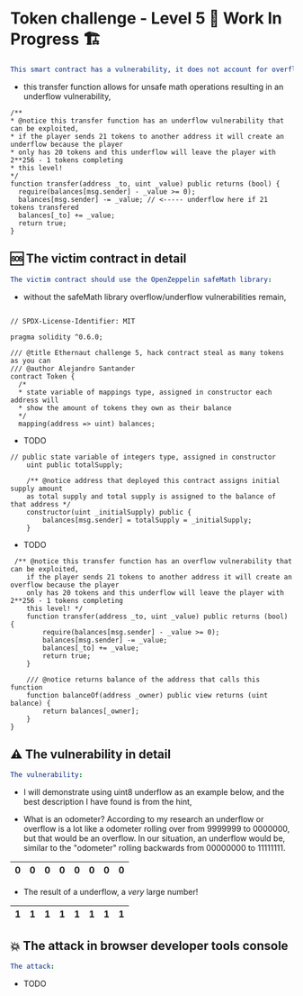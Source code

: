 # Token challenge - Level 5  🚧 Work In Progress 🏗

```yml
This smart contract has a vulnerability, it does not account for overflow or underflow leaving it vulnerable because:
```

- this transfer function allows for unsafe math operations resulting in an underflow vulnerability,

```Solidity
/** 
* @notice this transfer function has an underflow vulnerability that can be exploited, 
* if the player sends 21 tokens to another address it will create an underflow because the player
* only has 20 tokens and this underflow will leave the player with 2**256 - 1 tokens completing 
* this level! 
*/
function transfer(address _to, uint _value) public returns (bool) {
  require(balances[msg.sender] - _value >= 0);
  balances[msg.sender] -= _value; // <----- underflow here if 21 tokens transfered
  balances[_to] += _value;
  return true;
}
```

## 🆘 The victim contract in detail

```yml
The victim contract should use the OpenZeppelin safeMath library:
```
- without the safeMath library overflow/underflow vulnerabilities remain, 

```Solidity

// SPDX-License-Identifier: MIT

pragma solidity ^0.6.0;

/// @title Ethernaut challenge 5, hack contract steal as many tokens as you can 
/// @author Alejandro Santander
contract Token {
  /* 
  * state variable of mappings type, assigned in constructor each address will
  * show the amount of tokens they own as their balance 
  */
  mapping(address => uint) balances;
```

- TODO

```Solidity
// public state variable of integers type, assigned in constructor
    uint public totalSupply;

    /** @notice address that deployed this contract assigns initial supply amount
    as total supply and total supply is assigned to the balance of that address */
    constructor(uint _initialSupply) public {
        balances[msg.sender] = totalSupply = _initialSupply;
    }
 ```
 
 - TODO

```Solidity
 /** @notice this transfer function has an overflow vulnerability that can be exploited, 
    if the player sends 21 tokens to another address it will create an overflow because the player
    only has 20 tokens and this underflow will leave the player with 2**256 - 1 tokens completing 
    this level! */
    function transfer(address _to, uint _value) public returns (bool) {
        require(balances[msg.sender] - _value >= 0);
        balances[msg.sender] -= _value;
        balances[_to] += _value;
        return true;
    }

    /// @notice returns balance of the address that calls this function
    function balanceOf(address _owner) public view returns (uint balance) {
        return balances[_owner];
    }
}
```
## ⚠️ The vulnerability in detail

```yml
The vulnerability:
```

- I will demonstrate using uint8 underflow as an example below, and the best description I have found is from the hint,

- What is an odometer? According to my research an underflow or overflow is a lot like a odometer rolling over from 9999999 to 0000000, but that would be an overflow. In our situation, an underflow would be, similar to the "odometer" rolling backwards from 00000000 to 11111111.

| 0 | 0 | 0 | 0| 0| 0 | 0 | 0 |
| :--: | :--: | :--: | :--: | :--: | :--: | :--: | :--: |


- The result of a underflow, a *very* large number!

| 1 | 1 | 1 | 1 | 1 | 1 | 1 | 1 |
| :--: | :--: | :--: | :--: | :--: | :--: | :--: | :--: |


## 💥 The attack in browser developer tools console

```yml
The attack:
```

- TODO




